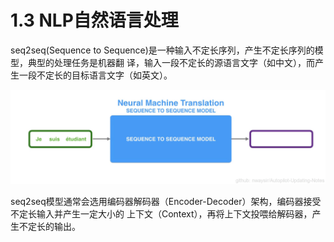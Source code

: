 # 1.3 NLP自然语言处理

seq2seq(Sequence to Sequence)是一种输入不定长序列，产生不定长序列的模型，典型的处理任务是机器翻
译，输入一段不定长的源语言文字（如中文），而产生一段不定长的目标语言文字（如英文）。

<div align=center>

![](./imgs/1.3.1.gif)

</div>

seq2seq模型通常会选用编码器解码器（Encoder-Decoder）架构，编码器接受不定长输入并产生一定大小的
上下文（Context），再将上下文投喂给解码器，产生不定长的输出。
